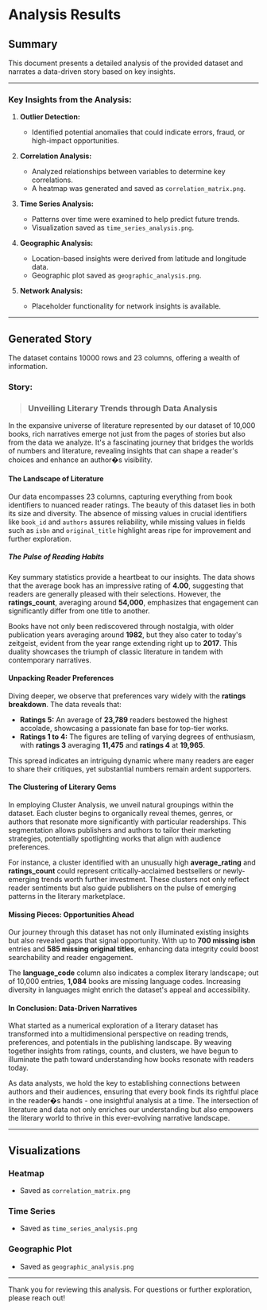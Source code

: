 # Analysis Results

## Summary

This document presents a detailed analysis of the provided dataset and narrates a data-driven story based on key insights.

---

### Key Insights from the Analysis:

1. **Outlier Detection:**
   - Identified potential anomalies that could indicate errors, fraud, or high-impact opportunities.

2. **Correlation Analysis:**
   - Analyzed relationships between variables to determine key correlations.
   - A heatmap was generated and saved as `correlation_matrix.png`.


3. **Time Series Analysis:**
   - Patterns over time were examined to help predict future trends.
   - Visualization saved as `time_series_analysis.png`.

4. **Geographic Analysis:**
   - Location-based insights were derived from latitude and longitude data.
   - Geographic plot saved as `geographic_analysis.png`.

5. **Network Analysis:**
   - Placeholder functionality for network insights is available.

---

## Generated Story

The dataset contains 10000 rows and 23 columns, offering a wealth of information.

### Story:

> ### Unveiling Literary Trends through Data Analysis

In the expansive universe of literature represented by our dataset of 10,000 books, rich narratives emerge not just from the pages of stories but also from the data we analyze. It's a fascinating journey that bridges the worlds of numbers and literature, revealing insights that can shape a reader's choices and enhance an author�s visibility.

#### The Landscape of Literature

Our data encompasses 23 columns, capturing everything from book identifiers to nuanced reader ratings. The beauty of this dataset lies in both its size and diversity. The absence of missing values in crucial identifiers like `book_id` and `authors` assures reliability, while missing values in fields such as `isbn` and `original_title` highlight areas ripe for improvement and further exploration.

##### The Pulse of Reading Habits

Key summary statistics provide a heartbeat to our insights. The data shows that the average book has an impressive rating of **4.00**, suggesting that readers are generally pleased with their selections. However, the **ratings_count**, averaging around **54,000**, emphasizes that engagement can significantly differ from one title to another. 

Books have not only been rediscovered through nostalgia, with older publication years averaging around **1982**, but they also cater to today's zeitgeist, evident from the year range extending right up to **2017**. This duality showcases the triumph of classic literature in tandem with contemporary narratives.

#### Unpacking Reader Preferences

Diving deeper, we observe that preferences vary widely with the **ratings breakdown**. The data reveals that:

- **Ratings 5:** An average of **23,789** readers bestowed the highest accolade, showcasing a passionate fan base for top-tier works.
- **Ratings 1 to 4:** The figures are telling of varying degrees of enthusiasm, with **ratings 3** averaging **11,475** and **ratings 4** at **19,965**. 

This spread indicates an intriguing dynamic where many readers are eager to share their critiques, yet substantial numbers remain ardent supporters.

#### The Clustering of Literary Gems

In employing Cluster Analysis, we unveil natural groupings within the dataset. Each cluster begins to organically reveal themes, genres, or authors that resonate more significantly with particular readerships. This segmentation allows publishers and authors to tailor their marketing strategies, potentially spotlighting works that align with audience preferences.

For instance, a cluster identified with an unusually high **average_rating** and **ratings_count** could represent critically-acclaimed bestsellers or newly-emerging trends worth further investment. These clusters not only reflect reader sentiments but also guide publishers on the pulse of emerging patterns in the literary marketplace.

#### Missing Pieces: Opportunities Ahead

Our journey through this dataset has not only illuminated existing insights but also revealed gaps that signal opportunity. With up to **700 missing isbn** entries and **585 missing original titles**, enhancing data integrity could boost searchability and reader engagement. 

The **language_code** column also indicates a complex literary landscape; out of 10,000 entries, **1,084** books are missing language codes. Increasing diversity in languages might enrich the dataset's appeal and accessibility.

#### In Conclusion: Data-Driven Narratives

What started as a numerical exploration of a literary dataset has transformed into a multidimensional perspective on reading trends, preferences, and potentials in the publishing landscape. By weaving together insights from ratings, counts, and clusters, we have begun to illuminate the path toward understanding how books resonate with readers today.

As data analysts, we hold the key to establishing connections between authors and their audiences, ensuring that every book finds its rightful place in the reader�s hands - one insightful analysis at a time. The intersection of literature and data not only enriches our understanding but also empowers the literary world to thrive in this ever-evolving narrative landscape.

---

## Visualizations

### Heatmap
- Saved as `correlation_matrix.png`

### Time Series
- Saved as `time_series_analysis.png`

### Geographic Plot
- Saved as `geographic_analysis.png`

---
Thank you for reviewing this analysis. For questions or further exploration, please reach out!
